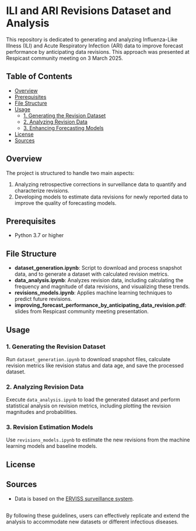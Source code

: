 # ILI and ARI Revisions Dataset and Analysis

This repository is dedicated to generating and analyzing Influenza-Like Illness (ILI) and Acute Respiratory Infection (ARI) data to improve forecast performance by anticipating data revisions.
This approach was presented at Respicast community meeting on 3 March 2025.

## Table of Contents

- [Overview](#overview)
- [Prerequisites](#prerequisites)
- [File Structure](#file-structure)
- [Usage](#usage)
  - [1. Generating the Revision Dataset](#1-generating-the-revision-dataset)
  - [2. Analyzing Revision Data](#2-analyzing-revision-data)
  - [3. Enhancing Forecasting Models](#3-enhancing-forecasting-models)
- [License](#license)
- [Sources](#sources)

## Overview

The project is structured to handle two main aspects:
1. Analyzing retrospective corrections in surveillance data to quantify and characterize revisions.
2. Developing models to estimate data revisions for newly reported data to improve the quality of forecasting models.

## Prerequisites

- Python 3.7 or higher

## File Structure

- **dataset_generation.ipynb**: Script to download and process snapshot data, and to generate a dataset with calculated revision metrics.
- **data_analysis.ipynb**: Analyzes revision data, including calculating the frequency and magnitude of data revisions, and visualizing these trends.
- **revisions_models.ipynb**: Applies machine learning techniques to predict future revisions.
- **improving_forecast_performance_by_anticipating_data_revision.pdf**: slides from Respicast community meeting presentation.

## Usage

### 1. Generating the Revision Dataset

Run `dataset_generation.ipynb` to download snapshot files, calculate revision metrics like revision status and data age, and save the processed dataset.

### 2. Analyzing Revision Data

Execute `data_analysis.ipynb` to load the generated dataset and perform statistical analysis on revision metrics, including plotting the revision magnitudes and probabilities.

### 3. Revision Estimation Models

Use `revisions_models.ipynb` to estimate the new revisions from the machine learning models and baseline models.


## License


## Sources

- Data is based on the [ERVISS surveillance system](https://erviss.org/).

##

By following these guidelines, users can effectively replicate and extend the analysis to accommodate new datasets or different infectious diseases.
